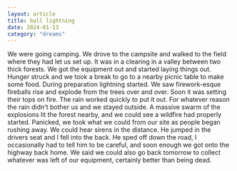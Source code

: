 ```yaml
---
layout: article
title: ball lightning
date: 2024-01-13
category: "dreams"
---
```


We were going camping. We drove to the campsite and walked to the field where they had let us set up. It was in a clearing in a valley between two thick forests. We got the equipment out and started laying things out. Hunger struck and we took a break to go to a nearby picnic table to make some food. 
During preparation lightning started. We saw firework-esque fireballs rise and explode from the trees over and over. Soon it was setting their tops on fire. The rain worked quickly to put it out. For whatever reason the rain didn't bother us and we stayed outside. 
A massive swarm of the explosions lit the forest nearby, and we could see a wildfire had properly started. Panicked, we took what we could from our site as people began rushing away. We could hear sirens in the distance. He jumped in the drivers seat and I fell into the back. He sped off down the road, I occasionally had to tell him to be careful, and soon enough we got onto the highway back home. We said we could also go back tomorrow to collect whatever was left of our equipment, certainly better than being dead.